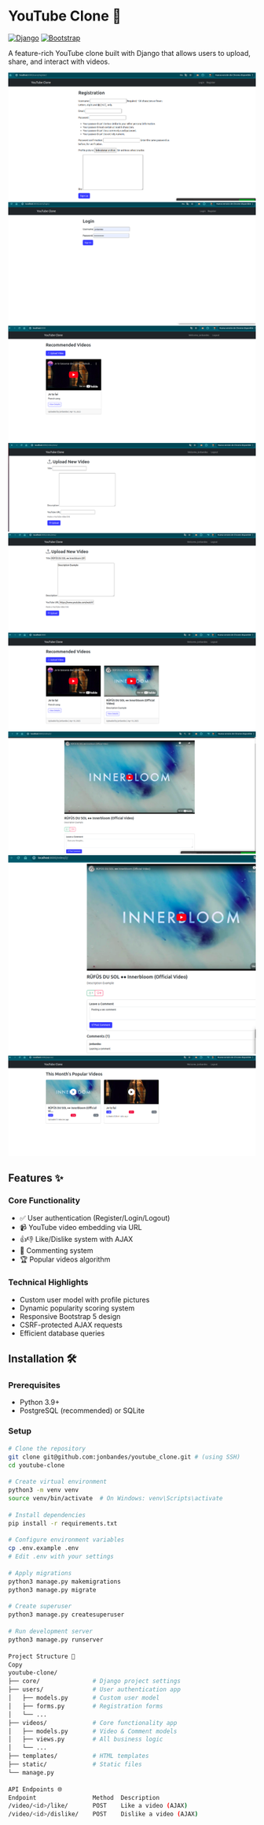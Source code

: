 # YouTube Clone 🎥

[![Django](https://img.shields.io/badge/Django-4.2-brightgreen)](https://www.djangoproject.com/)
[![Bootstrap](https://img.shields.io/badge/Bootstrap-5.3-blueviolet)](https://getbootstrap.com/)

A feature-rich YouTube clone built with Django that allows users to upload, share, and interact with videos.


![alt text](image.png)
![alt text](image-1.png)
![alt text](image-2.png)
![alt text](image-3.png)
![alt text](image-4.png)
![alt text](image-5.png)
![alt text](image-7.png)
![alt text](image-8.png)
![alt text](image-9.png)


## Features ✨

### Core Functionality
- ✅ User authentication (Register/Login/Logout)
- 📹 YouTube video embedding via URL
- 👍👎 Like/Dislike system with AJAX
- 💬 Commenting system
- 🏆 Popular videos algorithm

### Technical Highlights
- Custom user model with profile pictures
- Dynamic popularity scoring system
- Responsive Bootstrap 5 design
- CSRF-protected AJAX requests
- Efficient database queries

## Installation 🛠️

### Prerequisites
- Python 3.9+
- PostgreSQL (recommended) or SQLite

### Setup
```bash
# Clone the repository
git clone git@github.com:jonbandes/youtube_clone.git # (using SSH)
cd youtube-clone

# Create virtual environment
python3 -m venv venv
source venv/bin/activate  # On Windows: venv\Scripts\activate

# Install dependencies
pip install -r requirements.txt

# Configure environment variables
cp .env.example .env
# Edit .env with your settings

# Apply migrations
python3 manage.py makemigrations
python3 manage.py migrate

# Create superuser
python3 manage.py createsuperuser

# Run development server
python3 manage.py runserver

Project Structure 📂
Copy
youtube-clone/
├── core/               # Django project settings
├── users/              # User authentication app
│   ├── models.py       # Custom user model
│   ├── forms.py        # Registration forms
│   └── ...
├── videos/             # Core functionality app
│   ├── models.py       # Video & Comment models
│   ├── views.py        # All business logic
│   └── ...
├── templates/          # HTML templates
├── static/             # Static files
└── manage.py

API Endpoints 🌐
Endpoint	            Method	Description
/video/<id>/like/	    POST	Like a video (AJAX)
/video/<id>/dislike/	POST	Dislike a video (AJAX)